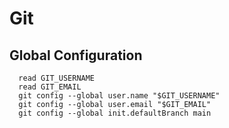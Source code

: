 # Git

## Global Configuration

```shell:terminal
  read GIT_USERNAME
  read GIT_EMAIL
  git config --global user.name "$GIT_USERNAME"
  git config --global user.email "$GIT_EMAIL"
  git config --global init.defaultBranch main
```

